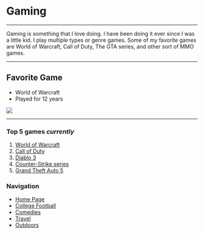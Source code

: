# Gaming
___
Gaming is something that I love doing. I have been doing it ever since I was a little kid.
I play multiple types or genre games. 
Some of my favorite games are World of Warcraft, Call of Duty, The GTA series, and other sort of MMO games.

___
## Favorite Game
 - World of Warcraft
  - Played for 12 years
  
  ![](https://upload.wikimedia.org/wikipedia/en/thumb/9/91/WoW_Box_Art1.jpg/220px-WoW_Box_Art1.jpg)
  
---
### Top 5 games *currently*

1. [World of Warcraft](https://worldofwarcraft.com/en-us/)
2. [Call of Duty](https://www.callofduty.com/modernwarfare)
3. [Diablo 3](https://us.diablo3.com/en/)
4. [Counter-Strike series](https://blog.counter-strike.net/)
5. [Grand Theft Auto 5](https://www.rockstargames.com/V/restricted-content/agegate/form?redirect=https%3A%2F%2Fwww.rockstargames.com%2FV%2F&options=&locale=en_us)

### Navigation
- [Home Page](https://noahkirsch20.github.io/FinalProject/)
- [College Football](https://noahkirsch20.github.io/College-Football/)
- [Comedies](https://noahkirsch20.github.io/Comedies/)
- [Travel](https://noahkirsch20.github.io/States/)
- [Outdoors](https://noahkirsch20.github.io/Outdoor/)
